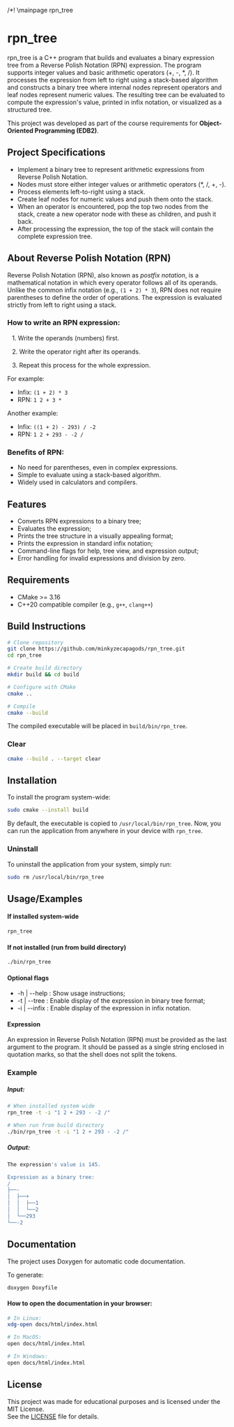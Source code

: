 /*! \mainpage rpn_tree

# rpn_tree

rpn_tree is a C++ program that builds and evaluates a binary expression tree from a Reverse Polish Notation (RPN) expression. 
The program supports integer values and basic arithmetic operators (+, -, *, /). 
It processes the expression from left to right using a stack-based algorithm and constructs a binary tree where internal nodes represent operators and leaf nodes represent numeric values. 
The resulting tree can be evaluated to compute the expression's value, printed in infix notation, or visualized as a structured tree.

This project was developed as part of the course requirements for **Object-Oriented Programming (EDB2)**.

## Project Specifications

- Implement a binary tree to represent arithmetic expressions from Reverse Polish Notation.
- Nodes must store either integer values or arithmetic operators (*, /, +, -).
- Process elements left-to-right using a stack.
- Create leaf nodes for numeric values and push them onto the stack.
- When an operator is encountered, pop the top two nodes from the stack, create a new operator node with these as children, and push it back.
- After processing the expression, the top of the stack will contain the complete expression tree.


## About Reverse Polish Notation (RPN)  
Reverse Polish Notation (RPN), also known as *postfix notation*, is a mathematical notation in which every operator follows all of its operands.  
Unlike the common infix notation (e.g., `(1 + 2) * 3`), RPN does not require parentheses to define the order of operations. The expression is evaluated strictly from left to right using a stack.

### How to write an RPN expression:
&ensp; 1. Write the operands (numbers) first.

&ensp; 2. Write the operator right after its operands.

&ensp; 3. Repeat this process for the whole expression.

For example:
- Infix: `(1 + 2) * 3`  
- RPN: `1 2 + 3 *`

Another example:
- Infix: `((1 + 2) - 293) / -2`  
- RPN: `1 2 + 293 - -2 /`

### Benefits of RPN:
- No need for parentheses, even in complex expressions.
- Simple to evaluate using a stack-based algorithm.
- Widely used in calculators and compilers.
## Features

- Converts RPN expressions to a binary tree;
- Evaluates the expression;
- Prints the tree structure in a visually appealing format;
- Prints the expression in standard infix notation;
- Command-line flags for help, tree view, and expression output;
- Error handling for invalid expressions and division by zero.
## Requirements
- CMake >= 3.16  
- C++20 compatible compiler (e.g., `g++`, `clang++`)  
## Build Instructions
```bash
# Clone repository
git clone https://github.com/minkyzecapagods/rpn_tree.git
cd rpn_tree

# Create build directory
mkdir build && cd build

# Configure with CMake
cmake ..

# Compile
cmake --build 
```
The compiled executable will be placed in `build/bin/rpn_tree`.

### Clear
```bash
cmake --build . --target clear
```
## Installation

To install the program system-wide:
```bash
sudo cmake --install build
```
By default, the executable is copied to `/usr/local/bin/rpn_tree`.
Now, you can run the application from anywhere in your device with `rpn_tree`.

### Uninstall
To uninstall the application from your system, simply run:
```bash
sudo rm /usr/local/bin/rpn_tree
```
## Usage/Examples

#### If installed system-wide
```bash
rpn_tree
```
#### If not installed (run from build directory)
```bash
./bin/rpn_tree
```
#### Optional flags
- -h | --help : Show usage instructions;
- -t | --tree : Enable display of the expression in binary tree format;
- -i | --infix : Enable display of the expression in infix notation.

#### Expression
An expression in Reverse Polish Notation (RPN) must be provided as the last argument to the program.
It should be passed as a single string enclosed in quotation marks, so that the shell does not split the tokens.

### Example
##### Input:
```bash
# When installed system wide
rpn_tree -t -i "1 2 + 293 - -2 /"

# When run from build directory
./bin/rpn_tree -t -i "1 2 + 293 - -2 /"
```
##### Output:
```bash
The expression's value is 145.

Expression as a binary tree:
/
├──-
│  ├──+
│  │  ├──1
│  │  └──2
│  └──293
└──-2
```
## Documentation

The project uses Doxygen for automatic code documentation.

To generate:
```bash
doxygen Doxyfile
```

#### How to open the documentation in your browser:
```bash
# In Linux:
xdg-open docs/html/index.html

# In MacOS:
open docs/html/index.html

# In Windows:
open docs/html/index.html
```

## License
This project was made for educational purposes and is licensed under the MIT License.  
See the [LICENSE](https://choosealicense.com/licenses/mit/) file for details.

